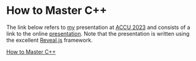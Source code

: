 # How to Master C++

The link below refers to [my](http://www.james-pascoe.com) presentation at
[ACCU 2023](https://accu.digital-medium.co.uk/session/how-to-master-c++/)
and consists of a link to the online [presentation](http://jamespascoe.github.io/accu2023-mastery). Note
that the presentation is written using the excellent [Reveal.js](https://github.com/hakimel/reveal.js/)
framework.

[How to Master C++](http://jamespascoe.github.io/accu2023-mastery)
